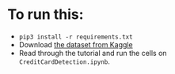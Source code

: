 # To run this:
- `pip3 install -r requirements.txt`
- Download [the dataset from Kaggle](https://www.kaggle.com/mlg-ulb/creditcardfraud)
- Read through the tutorial and run the cells on `CreditCardDetection.ipynb`.
